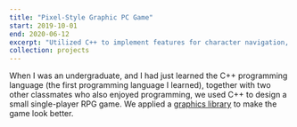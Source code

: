```yaml
---
title: "Pixel-Style Graphic PC Game"
start: 2019-10-01
end: 2020-06-12
excerpt: "Utilized C++ to implement features for character navigation, combat, item selection, map loading and NPC iteraction. <br/><img src='/images/projects/game-overview.png' width='400' />"
collection: projects
---
```


When I was an undergraduate, and I had just learned the C++ programming language (the first programming language I learned), together with two other classmates who also enjoyed programming, we used C++ to design a small single-player RPG game. We applied a [graphics library](https://xege.org/) to make the game look better.


<!-- Solarized dark             |  Solarized Ocean
:-------------------------:|:-------------------------:
![](/images/500x300.png)  |  ![](/images/500x300.png) -->